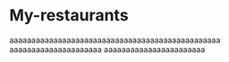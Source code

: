 # My-restaurants
aaaaaaaaaaaaaaaaaaaaaaaaaaaaaaaaaaaaaaaaaaaaaaaa
aaaaaaaaaaaaaaaaaaaaa
aaaaaaaaaaaaaaaaaaaaaaa